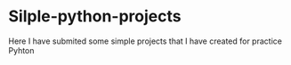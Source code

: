 # Silple-python-projects
Here I have submited some simple projects that I have created for practice Pyhton
